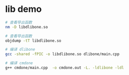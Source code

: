# lib demo

```bash
# 查看导出函数
nm -D libdlibone.so

# 查看导出函数
objdump -tT libdlibone.so
```

```bash
# 编译 dlibone
gcc -shared -fPIC -o libdlibone.so dlibone/main.cpp

# 编译 cmdone
g++ cmdone/main.cpp  -o cmdone.out -L. -ldlibone -ldl
```
